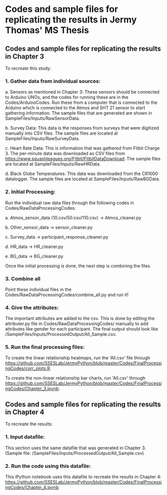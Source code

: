 # Codes and sample files for replicating the results in Jermy Thomas' MS Thesis

## Codes and sample files for replicating the results in Chapter 3

To recreate this study:

### 1. Gather data from individual sources:

  a. Sensors as mentioned in Chapter 3: These sensors should be connected to Arduino UNOs, and the codes for running these are in the Codes/ArduinoCodes. Run these from a computer that is connected to the Arduino which is connected to the Atmos and SHT 21 sensor to start gathering information. The sample files that are generated are shown in SampleFiles/Inputs/RawSensorData.

  b. Survey Data: This data is the responses from surveys that were digitized manually into CSV files. The sample files are located at SampleFiles/Inputs/RawSurveyData. 

  c. Heart Rate Data: This is information that was gathered from Fitbit Charge 3. The per-minute data was downloaded as CSV files from https://www.squashleagues.org/Fitbit/FitbitDataDownload. The sample files are located at SampleFiles/Inputs/RawHRData. 

  d. Black Globe Temperatures: This data was downloaded from the CR1000 datalogger. The sample files are located at SampleFiles/Inputs/RawBGData. 

### 2. Initial Processing: 

Run the individual raw data files through the following codes in Codes/RawDataProcessingCodes:

  a. Atmos_sensor_data (10.csv/50.csv/110.csv) -> Atmos_cleaner.py
  
  b. Other_sensor_data -> sensor_cleaner.py
  
  c. Survey_data -> participant_response_cleaner.py
  
  d. HR_data -> HR_cleaner.py
  
  e. BG_data -> BG_cleaner.py
  
Once the initial processing is done, the next step is combining the files.

### 3. Combine all

  Point these individual files in the Codes/RawDataProcessingCodes/combine_all.py and run it!

### 4. Give the attributes: 

  The important attributes are added to the csv. This is done by editing the attributer.py file in Codes/RawDataProcessingCodes/ manually to add attributes like gender for each participant. The final output should look like /SampleFiles/Inputs/ProcessedOutput/All_Sample.csv.

### 5. Run the final processing files:

To create the linear relationship heatmaps, run the 'All.csv' file through https://github.com/SSESLab/JermyPython/blob/master/Codes/FinalProcessingCodes/corr_plots.R. 

To create the non-linear relationship bar charts, run 'All.csv' through https://github.com/SSESLab/JermyPython/blob/master/Codes/FinalProcessingCodes/Chapter_3.ipynb.
  
## Codes and sample files for replicating the results in Chapter 4

To recreate the results:

### 1. Input datafile: 
This section uses the same datafile that was generated in Chapter 3. 
(Sample file: /SampleFiles/Inputs/ProcessedOutput/All_Sample.csv)

### 2. Run the code using this datafile: 
This iPython notebook uses this datafile to recreate the results in Chapter 4:
https://github.com/SSESLab/JermyPython/blob/master/Codes/FinalProcessingCodes/Chapter_4.ipynb
